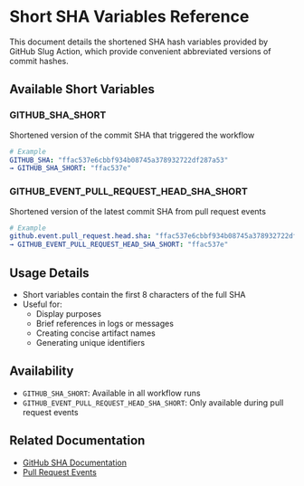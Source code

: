 # Short SHA Variables Reference

This document details the shortened SHA hash variables provided by GitHub Slug Action, which provide convenient abbreviated versions of commit hashes.

## Available Short Variables

### GITHUB_SHA_SHORT

Shortened version of the commit SHA that triggered the workflow

```yaml
# Example
GITHUB_SHA: "ffac537e6cbbf934b08745a378932722df287a53"
→ GITHUB_SHA_SHORT: "ffac537e"
```

### GITHUB_EVENT_PULL_REQUEST_HEAD_SHA_SHORT

Shortened version of the latest commit SHA from pull request events

```yaml
# Example
github.event.pull_request.head.sha: "ffac537e6cbbf934b08745a378932722df287a53"
→ GITHUB_EVENT_PULL_REQUEST_HEAD_SHA_SHORT: "ffac537e"
```

## Usage Details

- Short variables contain the first 8 characters of the full SHA
- Useful for:
  - Display purposes
  - Brief references in logs or messages
  - Creating concise artifact names
  - Generating unique identifiers

## Availability

- `GITHUB_SHA_SHORT`: Available in all workflow runs
- `GITHUB_EVENT_PULL_REQUEST_HEAD_SHA_SHORT`: Only available during pull request events

## Related Documentation

- [GitHub SHA Documentation](https://docs.github.com/en/actions/reference/environment-variables#default-environment-variables)
- [Pull Request Events](https://docs.github.com/en/developers/webhooks-and-events/webhook-events-and-payloads#pull_request)
